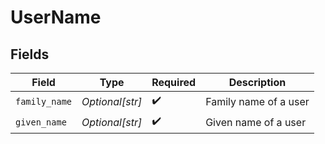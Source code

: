 # UserName


## Fields

| Field                 | Type                  | Required              | Description           |
| --------------------- | --------------------- | --------------------- | --------------------- |
| `family_name`         | *Optional[str]*       | :heavy_check_mark:    | Family name of a user |
| `given_name`          | *Optional[str]*       | :heavy_check_mark:    | Given name of a user  |